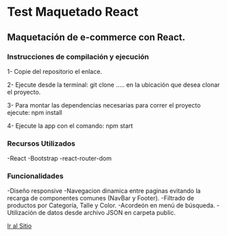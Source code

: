 # Test Maquetado React

## Maquetación de e-commerce con React.

### Instrucciones de compilación y ejecución

1- Copie del repositorio el enlace.

2- Ejecute desde la terminal:  git clone ..... en la ubicación que desea clonar el proyecto.

3- Para montar las dependencias necesarias para correr el proyecto ejecute: npm install

4- Ejecute la app con el comando: npm start

### Recursos Utilizados

-React
-Bootstrap
-react-router-dom

### Funcionalidades

-Diseño responsive
-Navegacion dinamica entre paginas evitando la recarga de componentes comunes (NavBar y Footer).
-Filtrado de productos por Categoría, Talle y Color.
-Acordeón en menú de búsqueda.
-Utilización de datos desde archivo JSON en carpeta public.

[Ir al Sitio](https://angry-archimedes-ef3736.netlify.app/)